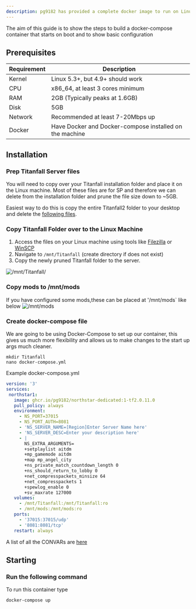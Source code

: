 ```yaml
---
description: pg9182 has provided a complete docker image to run on Linux servers. This provides some server management tools and offers better performance. No physical GPU is needed. His github page can be found [here](https://github.com/pg9182/northstar-dedicated) This page is to provide basic instructions, more information and config options are found at pg9182's github. 
---
```


The aim of this guide is to show the steps to build a docker-compose container that starts on boot and to show basic configuration

## <a name="Prerequisites">Prerequisites</a>

| Requirement       | Description                                                                                        
| ------------------| ---------------------------------------------------------| 
| Kernel            | Linux 5.3+, but 4.9+ should work                         |
| CPU               | x86_64, at least 3 cores minimum                         |
| RAM               | 2GB (Typically peaks at 1.6GB)                           |
| Disk              | 5GB                                                      |
| Network           | Recommended at least 7-20Mbps up                         |
| Docker            | Have Docker and Docker-compose installed on the machine  |


## <a name="Installation">Installation</a>

### Prep Titanfall Server files
You will need to copy over your Titanfall installation folder and place it on the Linux machine. Most of these files are for SP and therefore we can delete from the installation folder and prune the file size down to ~5GB. 

Easiest way to do this is copy the entire Titanfall2 folder to your desktop and delete the [following files](https://github.com/pg9182/northstar-dedicated#reducing-the-size-). 

### Copy Titanfall Folder over to the Linux Machine

1. Access the files on your Linux machine using tools like [Filezilla](https://filezilla-project.org/) or [WinSCP](https://winscp.net/eng/download.php) 
2. Navigate to `/mnt/Titanfall` (create directory if does not exist)
3. Copy the newly pruned Titanfall folder to the server. 

![/mnt/Titanfall/](https://i.postimg.cc/15HbbzFr/image.pnghttps://i.postimg.cc/15HbbzFr/image.png)

### Copy mods to /mnt/mods
If you have configured some mods,these can be placed at '/mnt/mods` like below
![/mnt/mods](https://i.postimg.cc/tRD5jnrJ/image.png)

### Create docker-compose file
We are going to be using Docker-Compose to set up our container, this gives us much more flexibility and allows us to make changes to the start up args much cleaner. 
 ```
 mkdir Titanfall
 nano docker-compose.yml
 ```

 Example docker-compose.yml

 ```yaml
 version: '3'
 services:
  northstar1: 
    image: ghcr.io/pg9182/northstar-dedicated:1-tf2.0.11.0 
    pull_policy: always 
    environment:
      - NS_PORT=37015
      - NS_PORT_AUTH=8081
      - 'NS_SERVER_NAME=[Region]Enter Server Name here'
      - 'NS_SERVER_DESC=Enter your description here'
      - |
        NS_EXTRA_ARGUMENTS=
        +setplaylist aitdm 
        +mp_gamemode aitdm 
        +map mp_angel_city
        +ns_private_match_countdown_length 0
        +ns_should_return_to_lobby 0
        +net_compresspackets_minsize 64
        +net_compresspackets 1
        +spewlog_enable 0
        +sv_maxrate 127000
    volumes:
      - /mnt/Titanfall:/mnt/Titanfall:ro
      - /mnt/mods:/mnt/mods:ro
    ports:
      - '37015:37015/udp'
      - '8081:8081/tcp'
    restart: always
 ```
 A list of all the CONVARs are [here](../../basic-listen-server#server-configuration)

 ## <a name="Starting">Starting</a>

### Run the following command

 To run this container type
 ```
 docker-compose up
 ```


